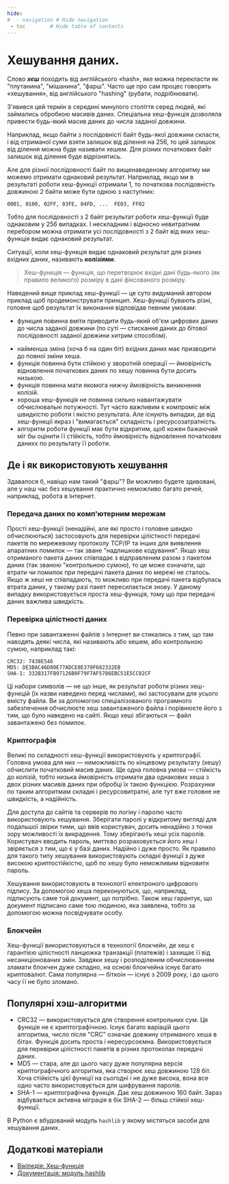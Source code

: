 ```yaml
---
hide:
#  - navigation # Hide navigation
 - toc        # Hide table of contents
---
```


# Хешування даних.

Слово ***хеш*** походить від англійського «hash», 
яке можна перекласти як "плутанина", "мішанина", "фарш". 
Часто ще про сам процес говорять «хешування», від англійського "hashing" (рубати, подрібнювати). 

З'явився цей термін в середині минулого століття серед людей, 
які займались обробкою масивів даних. 
Спеціальна хеш-функція дозволяла привести будь-який масив даних до числа заданої довжини. 

Наприклад, якщо байти з послідовністі байт будь-якої довжини скласти, 
і від отриманої суми взяти залишок від ділення на 256, 
то цей залишок від ділення можна буде називати хешем. 
Для різних початкових байт залишок від ділення буде відрізнятись. 

Але для різної послідовності байт по вищенаведеному алгоритму ми можемо отримати однаковий результат. 
Наприклад, якщо ми в результаті роботи хеш-функції отримали 1, 
то початкова послідовність довжиною 2 байти може бути одною з наступних:

	0001, 0100, 02FF, 03FE, 04FD, ...  FE03, FF02 

Тобто для послідовності з 2 байт результат роботи хеш-функції буде однаковим у 256 випадках. 
І нескладним і відносно невитратним перебором можна отримати усі послідовності з 2 байт 
від яких хеш-функція видає однаковий результат. 

Ситуації, коли хеш-функція видає однаковий результат для різних вхідних даних, 
називають ***колізіями***. 

> Хеш-функція — функція, що перетворює вхідні дані будь-якого (як правило великого) розміру в дані фіксованого розміру. 

Наведений вище приклад хеш-функції — це суто видуманий автором приклад 
щоб продемонструвати принцип. 
Хеш-функції бувають різні, головне щоб результат їх виконання відповідав певним умовам: 

* функция повинна вміти приводити будь-який об'єм цифрових даних до числа заданої довжини (по суті — стискання даних до бітової послідовності заданої довжини хитрим способом). 
- найменша зміна (хоча б на один біт) вхідних даних має призводити до повної зміни хеша. 
- функція повинна бути стійкою у зворотній операції — ймовірність відновлення початкових даних по хешу повинна бути досить низькою.
- функція повинна мати якомога нижчу ймовірність виникнення колізій.
- хороша хеш-функція не повинна сильно навантажувати обчислювальні потужності. 
Тут часто важливим є компроміс між швидкістю роботи і якістю результата. Але існують випадки, де від хеш-функції якраз і "вимагається" складність і ресурсозатратність. 
- алгоритм роботи функції має бути відкритим, щоб кожен бажаючий міг бы оцінити її стійкість, тобто ймовірність відновлення початкових данихх по результату її роботи.

## Де і як використовують хешування

Здавалося б, навіщо нам такий "фарш"? 
Ви можливо будете здивовані, 
але у наш час без хешування практично неможливо багато речей, 
наприклад, робота в Інтернет. 

### Передача даних по комп'ютерним мережам

Прості хеш-функції (ненадійні, але які просто і головне швидко обчислюються) 
застосовують для перевірки цілістності передачі пакетів по мережевому протоколу TCP/IP 
та інших для виявлення апаратних помилок — так зване "надлишкове кодування". 
Якщо хеш отриманого пакета даних 
співпадає з відправленим разом з пакетом даних (так званою "контрольною сумою), 
то це може означати, 
що втрати чи помилок при передачі пакета даних по мережі не сталось. 
Якщо ж хеші не співпадають, 
то можливо при передачі пакета відбулась втрата даних, 
у такому разі пакет пересилається знову. 
У даному випадку використовується проста хеш-функція, тому що при передачі даних важлива швидкість. 

### Перевірка цілістності даних

Певно при завантаженні файлів з Інтернет ви стикались з тим, 
що там наводять деякі числа, які називають або хешем, або контрольною сумою, наприклад такі: 

	CRC32: 7438E546
	MD5: DE3BAC46D80E77ADCE8E379F682332EB
	SHA-1: 332B317FB97126B0F79F7AF5786EBC51E5CC82CF
	
Ці набори символів — не що інше, 
як результат роботи різних хеш-функцій (їх назви наведено перед числами), 
які застосували для усього вмісту файла. 
Ви за допомогою спеціалізованого програмного забезпечення обчислюєте хеш завантаженого файла 
і порівнюєте його з тим, 
що було наведено на сайті. 
Якщо хеші збігаються — файл завантажено без помилок. 

### Криптографія

Великі по складності хеш-функції використовують у криптографії. 
Головна умова для них — неможливість по кінцевому результату (хешу) обчислити початковий масив даних. 
Ще одна головна умова — стійкість до колізій, 
тобто низька ймовірність отримати два однакових хеша з двох різних масивів даних 
при обробці їх такою функцією. 
Розрахунки по таким алгоритмам складні і ресурсовитратні, 
але тут вже головне не швидкість, а надійність. 

Для доступа до сайтів та серверів по логіну і паролю часто використовують хешування. 
Зберігати паролі у відкритому вигляді для подальшої звірки тими, 
що ввів користувач, 
досить ненадійно з точки зору можливості їх викрадення. 
Тому зберігають хеші усіх паролів. 
Користувач вводить пароль, 
миттєво розраховується його хеш і звіряється з тим, 
що є у базі даних. 
Надійно і дуже просто. 
Як правило для такого типу хешування використовують складні функції з дуже високою криптостійкістю, 
щоб по хешу було неможливим відновити пароль. 

Хешування використовують в технології електроного цифрового підпису. 
За допомогою хеша переконуються, 
що, наприклад, підписують саме той документ, 
що потрібно. 
Також хеш гарантує, 
що документ підписано саме тою людиною, 
яка заявлена, тобто за допомогою можна посвідчувати особу. 


### Блокчейн

Хеш-функції використовуються в технології блокчейн, 
де хеш є гарантією цілістності ланцюжка транзакції (платежів) 
і захищає її від несанкціонованих змін. 
Завдяки хешу і розподіленим обчислюванням зламати блокчен дуже складно, 
на основі блокчейна існує багато криптовалют. 
Сама популярна — біткоін — існує з 2009 року, і до цього часу її не було зломано. 

## Популярні хэш-алгоритми

- CRC32 — використовується для створення контрольних сум. Ця функція не є криптографічною. Існує багато варіацій цього алгоритма, число після "CRC" означає довжину отриманого хеша в бітах. Функція досить проста і нересурсоємна. Використовується для перевірки цілістності пакетів в різних протоколах передачі даних. 
- MD5 — стара, але до цього часу дуже популярна версія криптографічного алгоритма, яка створює хеш довжиною 128 біт. Хоча стійкість цієї функції на сьогодні і не дуже висока, вона все одно часто використовується для шифрування паролів. 
- SHA-1 — криптографічна функція. Дає хеш довжиною 160 байт. Зараз відбувається активна міграція в бік SHA-2 — більш стійкої хеш-функції. 

В Python є вбудований модуль `hashlib` у якому містяться засоби для хешування даних. 

## Додаткові матеріали

- [Вікіпедія: Хеш-функція](https://uk.wikipedia.org/wiki/%D0%A5%D0%B5%D1%88-%D1%84%D1%83%D0%BD%D0%BA%D1%86%D1%96%D1%8F#%D0%97%D0%B0%D1%81%D1%82%D0%BE%D1%81%D1%83%D0%B2%D0%B0%D0%BD%D0%BD%D1%8F_%D0%B3%D0%B5%D1%88-%D1%84%D1%83%D0%BD%D0%BA%D1%86%D1%96%D0%B9)
- [Документація: модуль hashlib](https://docs.python.org/3/library/hashlib.html)